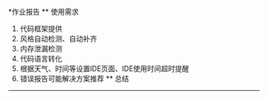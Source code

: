 *作业报告
** 使用需求
1. 代码框架提供
2. 风格自动检测、自动补齐
3. 内存泄漏检测
4. 代码语言转化
5. 根据天气、时间等设置IDE页面、IDE使用时间超时提醒
6. 错误报告可能解决方案推荐
** 总结
*** 
